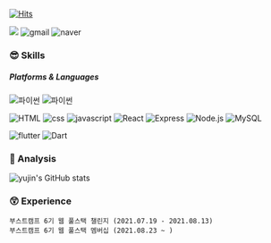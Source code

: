 
<!--
**yujin0719/yujin0719** is a ✨ _special_ ✨ repository because its `README.md` (this file) appears on your GitHub profile.

Here are some ideas to get you started:

- 🔭 I’m currently working on ...
- 🌱 I’m currently learning ...
- 👯 I’m looking to collaborate on ...
- 🤔 I’m looking for help with ...
- 💬 Ask me about ...
- 📫 How to reach me: ...
- 😄 Pronouns: ...
- ⚡ Fun fact: ...
-->


[![Hits](https://hits.seeyoufarm.com/api/count/incr/badge.svg?url=https%3A%2F%2Fgithub.com%2Fyujin0719&count_bg=%2379C83D&title_bg=%23555555&icon=&icon_color=%23E7E7E7&title=hits&edge_flat=false)](https://hits.seeyoufarm.com)

<a href="https://velog.io/@yujin1760" target="_blank"><img src="https://img.shields.io/badge/Blog-000000?style=flat-square&logo=Bloglovin&logoColor=white"/></a> ![gmail](https://img.shields.io/badge/choiuj0719@gmail.com-EA4335?style=flat-square&logo=Gmail&logoColor=white) ![naver](https://img.shields.io/badge/yujin0719@naver.com-03C75A?style=flat-square&logo=Naver&logoColor=white)


### 😎 Skills
##### Platforms & Languages
![파이썬](https://img.shields.io/badge/Python-3776AB?style=flat-square&logo=Python&logoColor=white) ![파이썬](https://img.shields.io/badge/R-276DC3?style=flat-square&logo=R&logoColor=white)

![HTML](https://img.shields.io/badge/HTML5-E34F26?style=flat-square&logo=HTML5&logoColor=white) ![css](https://img.shields.io/badge/CSS3-1572B6?style=flat-square&logo=CSS3&logoColor=white) ![javascript](https://img.shields.io/badge/JavaScript-F7DF1E?style=flat-square&logo=JavaScript&logoColor=white) ![React](https://img.shields.io/badge/React-61DAFB?style=flat-square&logo=React&logoColor=white) ![Express](https://img.shields.io/badge/Express-000000?style=flat-square&logo=Express&logoColor=white) ![Node.js](https://img.shields.io/badge/Node.js-339933?style=flat-square&logo=Node.js&logoColor=white) ![MySQL](https://img.shields.io/badge/MySQL-4479A1?style=flat-square&logo=MySQL&logoColor=white) 

![flutter](https://img.shields.io/badge/Flutter-02569B?style=flat-square&logo=Flutter&logoColor=white) ![Dart](https://img.shields.io/badge/Dart-0175C2?style=flat-square&logo=Dart&logoColor=white) 
 
 ### 🧐 Analysis
 ![yujin's GitHub stats](https://github-readme-stats.vercel.app/api?username=yujin0719&show_icons=true&theme=radical)
 
 ### 😲 Experience
    부스트캠프 6기 웹 풀스택 챌린지 (2021.07.19 - 2021.08.13)
    부스트캠프 6기 웹 풀스택 멤버십 (2021.08.23 ~ )
 
